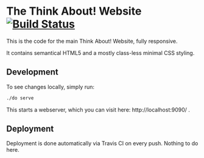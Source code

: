 # The Think About! Website [![Build Status](https://travis-ci.org/hrx-events/think-about.svg?branch=master)](https://travis-ci.org/hrx-events/think-about)

This is the code for the main Think About! Website, fully responsive.

It contains semantical HTML5 and a mostly class-less minimal CSS styling.

## Development

To see changes locally, simply run:

```sh
./do serve
```

This starts a webserver, which you can visit here: http://localhost:9090/ .

## Deployment

Deployment is done automatically via Travis CI on every push. Nothing to do here.
